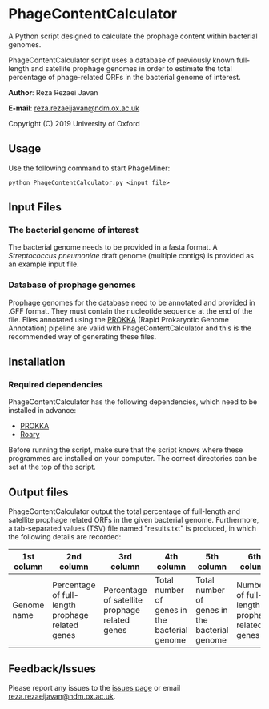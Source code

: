 # PhageContentCalculator
A Python script designed to calculate the prophage content within bacterial genomes. 

PhageContentCalculator script uses a database of previously known full-length and satellite prophage genomes in order to estimate the total percentage of phage-related ORFs in the bacterial genome of interest.


**Author**: Reza Rezaei Javan

**E-mail**: reza.rezaeijavan@ndm.ox.ac.uk

Copyright (C) 2019 University of Oxford

## Usage
Use the following command to start PhageMiner:
```
python PhageContentCalculator.py <input file>
```
## Input Files
### The bacterial genome of interest
The bacterial genome needs to be provided in a fasta format. A *Streptococcus pneumoniae* draft genome (multiple contigs) is provided as an example input file.

### Database of prophage genomes 
Prophage genomes for the database need to be annotated and provided in .GFF format. They must contain the nucleotide sequence at the end of the file. Files annotated using the [PROKKA](https://github.com/tseemann/prokka) (Rapid Prokaryotic Genome Annotation) pipeline are valid with PhageContentCalculator and this is the recommended way of generating these files. 

## Installation

### Required dependencies
PhageContentCalculator has the following dependencies, which need to be installed in advance:
* [PROKKA](https://github.com/tseemann/prokka)
* [Roary](https://sanger-pathogens.github.io/Roary/)

Before running the script, make sure that the script knows where these programmes are installed on your computer. The correct directories can be set at the top of the script.  

## Output files
PhageContentCalculator output the total percentage of full-length and satellite prophage related ORFs in the given bacterial genome. Furthermore, a tab-separated values (TSV) file named "results.txt" is produced, in which the following details are recorded:

| 1st column | 2nd column | 3rd column | 4th column | 5th column | 6th column | 7th column
| --- | --- | --- | --- | --- | --- | --- |
| Genome name | Percentage of full-length prophage related genes | Percentage of satellite prophage related genes | Total number of genes in the bacterial genome | Total number of genes in the bacterial genome | Number of full-length prophage related genes| Number of satellite prophage related genes| Unique bactrial genes|

## Feedback/Issues
Please report any issues to the [issues page](https://github.com/RezaRezaeiJavan/PhageContentCalculator/issues) or email reza.rezaeijavan@ndm.ox.ac.uk.
